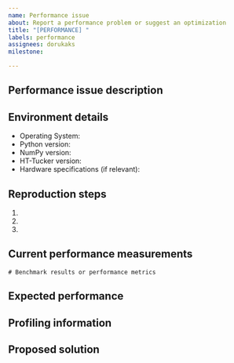 ```yaml
---
name: Performance issue
about: Report a performance problem or suggest an optimization
title: "[PERFORMANCE] "
labels: performance
assignees: dorukaks
milestone:

---
```


## Performance issue description
<!-- Describe the performance problem you're experiencing -->

## Environment details
<!-- Provide details about your environment -->
- Operating System:
- Python version:
- NumPy version:
- HT-Tucker version:
- Hardware specifications (if relevant):

## Reproduction steps
<!-- How to reproduce the performance issue -->
1.
2.
3.

## Current performance measurements
<!-- Include specific measurements, benchmark results, or metrics -->
```
# Benchmark results or performance metrics
```

## Expected performance
<!-- What performance would you consider acceptable? -->

## Profiling information
<!-- If available, include profiling data or analysis -->

## Proposed solution
<!-- If you have ideas for improving performance, describe them here -->
